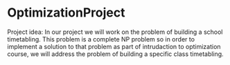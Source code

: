 # OptimizationProject

Project idea:
In our project we will work on the problem of building a school timetabling. 
This problem is a complete NP problem so in order to implement a solution to
that problem as part of intrudaction to optimization course,
we will address the problem of building a specific class timetabling.
